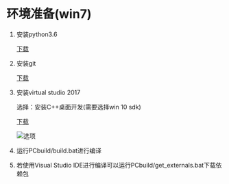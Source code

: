 # 环境准备(win7) #

1. 安装python3.6

    [下载](https://www.python.org/downloads/ "")

2. 安装git

    [下载](https://gitforwindows.org/ "")

3. 安装virtual studio 2017

    选择：安装C++桌面开发(需要选择win 10 sdk)

    [下载](https://visualstudio.microsoft.com/zh-hans/downloads/ "")

    ![选项](https://raw.githubusercontent.com/imsilence/python-src-analysis/master/Docs/images/00-01.png "")


4. 运行PCbuild/build.bat进行编译

5. 若使用Visual Studio IDE进行编译可以运行PCbuild/get_externals.bat下载依赖包